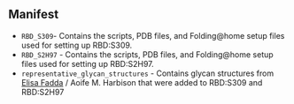 ## Manifest
* `RBD_S309`- Contains the scripts, PDB files, and Folding@home setup files used for setting up RBD:S309.
* `RBD_S2H97` - Contains the scripts, PDB files, and Folding@home setup files used for setting up RBD:S2H97.
* `representative_glycan_structures` - Contains glycan structures from [Elisa Fadda](https://www.maynoothuniversity.ie/people/elisa-fadda) / Aoife M. Harbison that were added to RBD:S309 and RBD:S2H97

